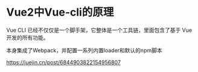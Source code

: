 # Vue2中Vue-cli的原理

Vue CLI 已经不仅仅是一个脚手架，它整体是一个工具链，里面包含了基于 Vue 开发的所有功能。

本身集成了Webpack，并配置一系列内置loader和默认的npm脚本

https://juejin.cn/post/6844903822154956807